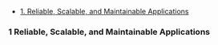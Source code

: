 
- [1. Reliable, Scalable, and Maintainable Applications](#1-Reliable,-Scalable,-and-Maintainable-Applications) 

### 1 Reliable, Scalable, and Maintainable Applications
